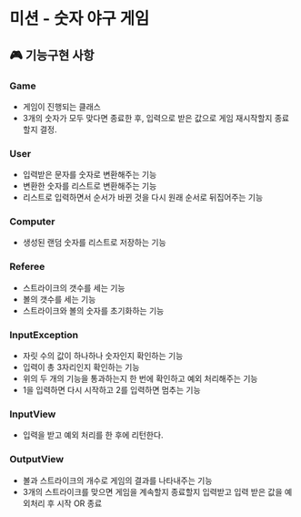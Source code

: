 # 미션 - 숫자 야구 게임

## 🎮 기능구현 사항

### Game
- 게임이 진행되는 클래스
- 3개의 숫자가 모두 맞다면 종료한 후, 입력으로 받은 값으로 게임 재시작할지 종료할지 결정.

### User
- 입력받은 문자를 숫자로 변환해주는 기능
- 변환한 숫자를 리스트로 변환해주는 기능
- 리스트로 입력하면서 순서가 바뀐 것을 다시 원래 순서로 뒤집어주는 기능

### Computer

- 생성된 랜덤 숫자를 리스트로 저장하는 기능

### Referee

- 스트라이크의 갯수를 세는 기능
- 볼의 갯수를 세는 기능
- 스트라이크와 볼의 숫자를 초기화하는 기능

### InputException

- 자릿 수의 값이 하나하나 숫자인지 확인하는 기능
- 입력이 총 3자리인지 확인하는 기능
- 위의 두 개의 기능을 통과하는지 한 번에 확인하고 예외 처리해주는 기능
- 1을 입력하면 다시 시작하고 2를 입력하면 멈추는 기능

### InputView

- 입력을 받고 예외 처리를 한 후에 리턴한다.

### OutputView

- 볼과 스트라이크의 개수로 게임의 결과를 나타내주는 기능
- 3개의 스트라이크를 맞으면 게임을 계속할지 종료할지 입력받고 입력 받은 값을 예외처리 후 시작 OR 종료